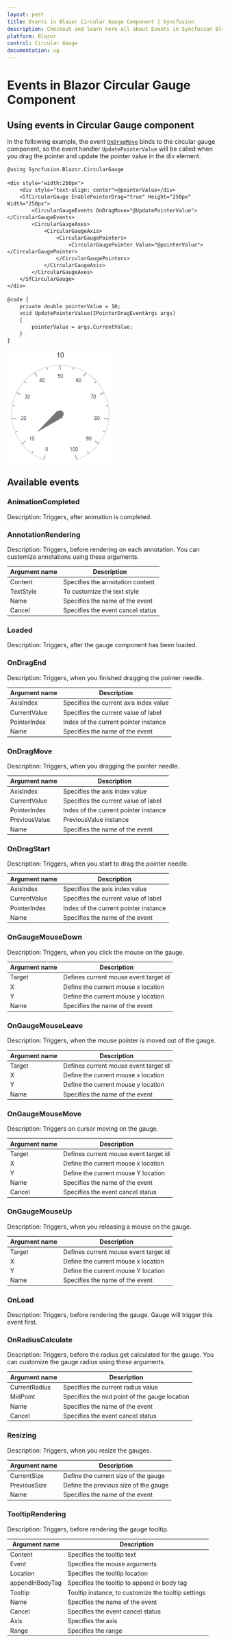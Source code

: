 ```yaml
---
layout: post
title: Events in Blazor Circular Gauge Component | Syncfusion
description: Checkout and learn here all about Events in Syncfusion Blazor Circular Gauge component and much more.
platform: Blazor
control: Circular Gauge
documentation: ug
---
```


# Events in Blazor Circular Gauge Component

## Using events in Circular Gauge component

In the following example, the event [`OnDragMove`](https://help.syncfusion.com/cr/blazor/Syncfusion.Blazor.CircularGauge.CircularGaugeEvents.html#Syncfusion_Blazor_CircularGauge_CircularGaugeEvents_OnDragMove) binds to the circular gauge component, so the event handler `UpdatePointerValue` will be called when you drag the pointer and update the pointer value in the div element.

```cshtml
@using Syncfusion.Blazor.CircularGauge

<div style="width:250px">
    <div style="text-align: center">@pointerValue</div>
    <SfCircularGauge EnablePointerDrag="true" Height="250px" Width="250px">
        <CircularGaugeEvents OnDragMove="@UpdatePointerValue"></CircularGaugeEvents>
        <CircularGaugeAxes>
            <CircularGaugeAxis>
                <CircularGaugePointers>
                    <CircularGaugePointer Value="@pointerValue"></CircularGaugePointer>
                </CircularGaugePointers>
            </CircularGaugeAxis>
        </CircularGaugeAxes>
    </SfCircularGauge>
</div>

@code {
    private double pointerValue = 10;
    void UpdatePointerValue(IPointerDragEventArgs args)
    {
        pointerValue = args.CurrentValue;
    }
}
```

![Event binding in Circular gauge](./images/c-gauge-events.png)

## Available events

### AnimationCompleted

Description: Triggers, after animation is completed.

### AnnotationRendering

Description: Triggers, before rendering on each annotation. You can customize annotations using these arguments.

|   Argument name      |   Description                               |
|----------------------| --------------------------------------------|
|   Content            |   Specifies the annotation content          |
|   TextStyle          |   To customize the text style               |
|   Name               |   Specifies the name of the event            |
|   Cancel             |   Specifies the event cancel status          |

### Loaded

Description: Triggers, after the gauge component has been loaded.

### OnDragEnd

Description: Triggers, when you finished dragging the pointer needle.

|   Argument name      |   Description                          |
|----------------------| ---------------------------------------|
|   AxisIndex          |   Specifies the current axis index value |
|   CurrentValue       |   Specifies the current value of label    |
|   PointerIndex       |   Index of the current pointer instance|
|   Name               |   Specifies the name of the event      |

### OnDragMove

Description: Triggers, when you dragging the pointer needle.

|   Argument name      |   Description                          |
|----------------------| ---------------------------------------|
|   AxisIndex          |   Specifies the axis index value |
|   CurrentValue       |   Specifies the current value of label    |
|   PointerIndex       |   Index of the current pointer instance|
|   PreviousValue      |   PreviousValue instance        |
|   Name               |   Specifies the name of the event                |

### OnDragStart

Description: Triggers, when you start to drag the pointer needle.

|   Argument name      |   Description                          |
|----------------------| ---------------------------------------|
|   AxisIndex          |   Specifies the axis index value         |
|   CurrentValue       |   Specifies the current value of label    |
|   PointerIndex       |   Index of the current pointer instance|
|   Name               |   Specifies the name of the event       |

### OnGaugeMouseDown

Description: Triggers, when you click the mouse on the gauge.

|   Argument name      |   Description                         |
|----------------------| --------------------------------------|
|   Target             |   Defines current mouse event target id    |
|   X                  |   Define the current mouse x location            |
|   Y                  |   Define the current mouse y location            |
|   Name               |   Specifies the name of the event                |

### OnGaugeMouseLeave

Description: Triggers, when the mouse pointer is moved out of the gauge.

|   Argument name      |   Description                         |
|----------------------| --------------------------------------|
|   Target             |   Defines current mouse event target id    |
|   X                  |   Define the current mouse x location            |
|   Y                  |   Define the current mouse y location            |
|   Name               |   Specifies the name of the event                |

### OnGaugeMouseMove

Description: Triggers on cursor moving on the gauge.

|   Argument name      |   Description                         |
|----------------------| --------------------------------------|
|   Target             |   Defines current mouse event target id    |
|   X                  |   Define the current mouse x location           |
|   Y                  |   Define the current mouse Y location            |
|   Name               |   Specifies the name of the event                |
|   Cancel             |   Specifies the event cancel status          |

### OnGaugeMouseUp

Description: Triggers, when you releasing a mouse on the gauge.

|   Argument name      |   Description                         |
|----------------------| --------------------------------------|
|   Target             |   Defines current mouse event target id    |
|   X                  |   Define the current mouse x location            |
|   Y                  |   Define the current mouse Y location            |
|   Name               |   Specifies the name of the event                |

### OnLoad

Description: Triggers, before rendering the gauge. Gauge will trigger this event first.

### OnRadiusCalculate

Description: Triggers, before the radius get calculated for the gauge. You can customize the gauge radius using these arguments.

|   Argument name      |   Description                          |
|----------------------| ---------------------------------------|
|   CurrentRadius      |   Specifies the current radius value      |
|   MidPoint           |   Specifies the mid point of the gauge location |
|   Name               |   Specifies the name of the event                |
|   Cancel             |   Specifies the event cancel status              |

### Resizing

Description: Triggers, when you resize the gauges.

|   Argument name      |   Description                          |
|----------------------| ---------------------------------------|
|   CurrentSize        |   Define the current size of the gauge |
|   PreviousSize       |   Define the previous size of the gauge    |
|   Name               |   Specifies the name of the event          |

### TooltipRendering

Description: Triggers, before rendering the gauge tooltip.

|   Argument name      |   Description                          |
|----------------------| ---------------------------------------|
|   Content            |   Specifies the tooltip text             |
|   Event              |   Specifies the mouse arguments             |
|   Location           |   Specifies the tooltip location          |
|   appendInBodyTag    |   Specifies the tooltip to append in body tag    |
|   Tooltip            |   Tooltip instance, to customize the tooltip settings  |
|   Name               |   Specifies the name of the event                       |
|   Cancel             |   Specifies the event cancel status                     |
|   Axis               |   Specifies the axis                     |
|   Range              |   Specifies the range                     |